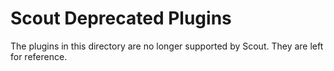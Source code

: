 Scout Deprecated Plugins
=====================

The plugins in this directory are no longer supported by Scout. They are left for reference.